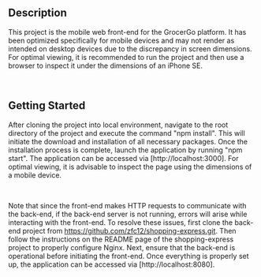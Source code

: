## Description

This project is the mobile web front-end for the GrocerGo platform. It has been optimized specifically for mobile devices and may not render as intended on desktop devices due to the discrepancy in screen dimensions. For optimal viewing, it is recommended to run the project and then use a browser to inspect it under the dimensions of an iPhone SE.

&nbsp;

## Getting Started

After cloning the project into local environment, navigate to the root directory of the project and execute the command "npm install". This will initiate the download and installation of all necessary packages. Once the installation process is complete, launch the application by running "npm start". The application can be accessed via [http://localhost:3000]. For optimal viewing, it is advisable to inspect the page using the dimensions of a mobile device.

&nbsp;

Note that since the front-end makes HTTP requests to communicate with the back-end, if the back-end server is not running, errors will arise while interacting with the front-end. To resolve these issues, first clone the back-end project from https://github.com/zfc12/shopping-express.git. Then follow the instructions on the README page of the shopping-express project to properly configure Nginx. Next, ensure that the back-end is operational before initiating the front-end. Once everything is properly set up, the application can be accessed via [http://localhost:8080].

&nbsp;
